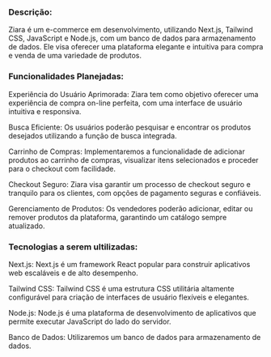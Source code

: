 ### Descrição:
Ziara é um e-commerce em desenvolvimento, utilizando Next.js, Tailwind CSS, JavaScript e Node.js, com um banco de dados para armazenamento de dados. Ele visa oferecer uma plataforma elegante e intuitiva para compra e venda de uma variedade de produtos.

### Funcionalidades Planejadas:
Experiência do Usuário Aprimorada: Ziara tem como objetivo oferecer uma experiência de compra on-line perfeita, com uma interface de usuário intuitiva e responsiva.

Busca Eficiente: Os usuários poderão pesquisar e encontrar os produtos desejados utilizando a função de busca integrada.

Carrinho de Compras: Implementaremos a funcionalidade de adicionar produtos ao carrinho de compras, visualizar itens selecionados e proceder para o checkout com facilidade.

Checkout Seguro: Ziara visa garantir um processo de checkout seguro e tranquilo para os clientes, com opções de pagamento seguras e confiáveis.

Gerenciamento de Produtos: Os vendedores poderão adicionar, editar ou remover produtos da plataforma, garantindo um catálogo sempre atualizado.

### Tecnologias a serem ultilizadas:
Next.js: Next.js é um framework React popular para construir aplicativos web escaláveis e de alto desempenho.

Tailwind CSS: Tailwind CSS é uma estrutura CSS utilitária altamente configurável para criação de interfaces de usuário flexíveis e elegantes.

Node.js: Node.js é uma plataforma de desenvolvimento de aplicativos que permite executar JavaScript do lado do servidor.

Banco de Dados: Utilizaremos um banco de dados para armazenamento de dados.
